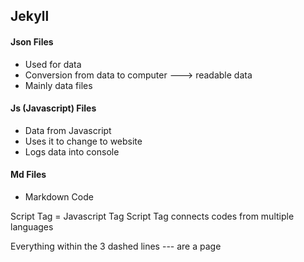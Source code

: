 ## Jekyll

#### Json Files
* Used for data
* Conversion from data to computer ---> readable data
* Mainly data files

#### Js (Javascript) Files
* Data from Javascript
* Uses it to change to website
* Logs data into console

#### Md Files
* Markdown Code

Script Tag = Javascript Tag
Script Tag connects codes from multiple languages

Everything within the 3 dashed lines --- are a page
